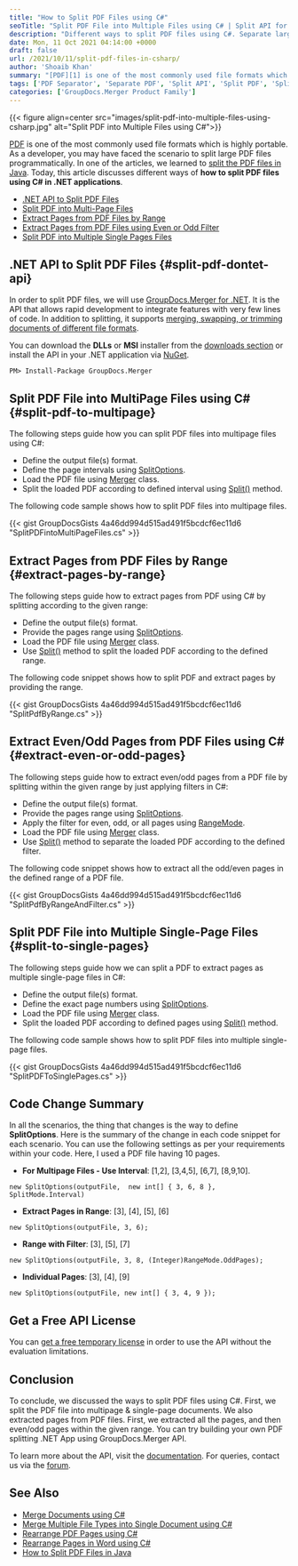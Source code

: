 ```yaml
---
title: "How to Split PDF Files using C#"
seoTitle: "Split PDF File into Multiple Files using C# | Split API for .NET"
description: "Different ways to split PDF files using C#. Separate large PDF files and extract specific pages using different splitting options."
date: Mon, 11 Oct 2021 04:14:00 +0000
draft: false
url: /2021/10/11/split-pdf-files-in-csharp/
author: 'Shoaib Khan'
summary: "[PDF][1] is one of the most commonly used file formats which is highly portable. As a developer, you may have faced the scenario to split large PDF files programmatically. Today, this article discusses different ways of **how to split PDF files using C# in .NET applications**."
tags: ['PDF Separator', 'Separate PDF', 'Split API', 'Split PDF', 'Split PDF Files', 'Split PDF using C#']
categories: ['GroupDocs.Merger Product Family']
---
```




{{< figure align=center src="images/split-pdf-into-multiple-files-using-csharp.jpg" alt="Split PDF into Multiple Files using C#">}}


[PDF][2] is one of the most commonly used file formats which is highly portable. As a developer, you may have faced the scenario to split large PDF files programmatically. In one of the articles, we learned to [split the PDF files in Java][3]. Today, this article discusses different ways of **how to split PDF files using C# in .NET applications**.

*   [.NET API to Split PDF Files][4]
*   [Split PDF into Multi-Page Files][5]
*   [Extract Pages from PDF Files by Range][6]
*   [Extract Pages from PDF Files using Even or Odd Filter][7]
*   [Split PDF into Multiple Single Pages Files][8]

## .NET API to Split PDF Files {#split-pdf-dontet-api}

In order to split PDF files, we will use [GroupDocs.Merger for .NET][9]. It is the API that allows rapid development to integrate features with very few lines of code. In addition to splitting, it supports [merging, swapping, or trimming documents of different file formats][10].

You can download the **DLLs** or **MSI** installer from the [downloads section][11] or install the API in your .NET application via [NuGet][12].

```
PM> Install-Package GroupDocs.Merger
```

## Split PDF File into MultiPage Files using C# {#split-pdf-to-multipage}

The following steps guide how you can split PDF files into multipage files using C#:

*   Define the output file(s) format.
*   Define the page intervals using [SplitOptions][13].
*   Load the PDF file using [Merger][14] class.
*   Split the loaded PDF according to defined interval using [Split()][15] method.

The following code sample shows how to split PDF files into multipage files.

{{< gist GroupDocsGists 4a46dd994d515ad491f5bcdcf6ec11d6 "SplitPDFintoMultiPageFiles.cs" >}}

## Extract Pages from PDF Files by Range {#extract-pages-by-range}

The following steps guide how to extract pages from PDF using C# by splitting according to the given range:

*   Define the output file(s) format.
*   Provide the pages range using [SplitOptions][16].
*   Load the PDF file using [Merger][17] class.
*   Use [Split()][18] method to split the loaded PDF according to the defined range.

The following code snippet shows how to split PDF and extract pages by providing the range.

{{< gist GroupDocsGists 4a46dd994d515ad491f5bcdcf6ec11d6 "SplitPdfByRange.cs" >}}

## Extract Even/Odd Pages from PDF Files using C# {#extract-even-or-odd-pages}

The following steps guide how to extract even/odd pages from a PDF file by splitting within the given range by just applying filters in C#:

*   Define the output file(s) format.
*   Provide the pages range using [SplitOptions][19].
*   Apply the filter for even, odd, or all pages using [RangeMode][20].
*   Load the PDF file using [Merger][21] class.
*   Use [Split()][22] method to separate the loaded PDF according to the defined filter.

The following code snippet shows how to extract all the odd/even pages in the defined range of a PDF file.

{{< gist GroupDocsGists 4a46dd994d515ad491f5bcdcf6ec11d6 "SplitPdfByRangeAndFilter.cs" >}}

## Split PDF File into Multiple Single-Page Files {#split-to-single-pages}

The following steps guide how we can split a PDF to extract pages as multiple single-page files in C#:

*   Define the output file(s) format.
*   Define the exact page numbers using [SplitOptions][23].
*   Load the PDF file using [Merger][24] class.
*   Split the loaded PDF according to defined pages using [Split()][25] method.

The following code sample shows how to split PDF files into multiple single-page files.

{{< gist GroupDocsGists 4a46dd994d515ad491f5bcdcf6ec11d6 "SplitPDFToSinglePages.cs" >}}

## Code Change Summary

In all the scenarios, the thing that changes is the way to define **SplitOptions**. Here is the summary of the change in each code snippet for each scenario. You can use the following settings as per your requirements within your code. Here, I used a PDF file having 10 pages.

*   **For Multipage Files - Use Interval**: \[1,2\], \[3,4,5\], \[6,7\], \[8,9,10\].

```
new SplitOptions(outputFile,  new int[] { 3, 6, 8 }, SplitMode.Interval)
```

*   **Extract Pages in Range**: \[3\], \[4\], \[5\], \[6\]

```
new SplitOptions(outputFile, 3, 6);
```

*   **Range with Filter**: \[3\], \[5\], \[7\]

```
new SplitOptions(outputFile, 3, 8, (Integer)RangeMode.OddPages);
```

*   **Individual Pages**: \[3\], \[4\], \[9\]

```
new SplitOptions(outputFile, new int[] { 3, 4, 9 });
```

## Get a Free API License

You can [get a free temporary license][26] in order to use the API without the evaluation limitations.

## Conclusion

To conclude, we discussed the ways to split PDF files using C#. First, we split the PDF file into multipage & single-page documents. We also extracted pages from PDF files. First, we extracted all the pages, and then even/odd pages within the given range. You can try building your own PDF splitting .NET App using GroupDocs.Merger API.

To learn more about the API, visit the [documentation][27]. For queries, contact us via the [forum][28].

## See Also

*   [Merge Documents using C#][29]
*   [Merge Multiple File Types into Single Document using C#][30]
*   [Rearrange PDF Pages using C#][31]
*   [Rearrange Pages in Word using C#][32]
*   [How to Split PDF Files in Java][33]







[1]: https://docs.fileformat.com/pdf/
[2]: https://docs.fileformat.com/pdf/
[3]: https://blog.groupdocs.com/2021/10/19/split-pdf-files-in-java/
[4]: #split-pdf-dontet-api
[5]: #split-pdf-to-multipage
[6]: #extract-pages-by-range
[7]: #extract-even-or-odd-pages
[8]: https://blog.groupdocs.com/wp-admin/post.php?post=23730&action=edit#split-to-single-pages
[9]: https://products.groupdocs.com/merger/net/
[10]: https://docs.groupdocs.com/merger/net/supported-document-formats/
[11]: https://downloads.groupdocs.com/merger
[12]: https://www.nuget.org/packages/groupdocs.merger
[13]: https://apireference.groupdocs.com/merger/net/groupdocs.merger.domain.options/splitoptions
[14]: https://apireference.groupdocs.com/merger/net/groupdocs.merger/merger
[15]: https://apireference.groupdocs.com/merger/net/groupdocs.merger/merger/methods/split/index
[16]: https://apireference.groupdocs.com/merger/net/groupdocs.merger.domain.options/splitoptions
[17]: https://apireference.groupdocs.com/merger/net/groupdocs.merger/merger
[18]: https://apireference.groupdocs.com/merger/net/groupdocs.merger/merger/methods/split/index
[19]: https://apireference.groupdocs.com/merger/net/groupdocs.merger.domain.options/splitoptions
[20]: https://apireference.groupdocs.com/merger/net/groupdocs.merger.domain.options/rangemode
[21]: https://apireference.groupdocs.com/merger/net/groupdocs.merger/merger
[22]: https://apireference.groupdocs.com/merger/net/groupdocs.merger/merger/methods/split/index
[23]: https://apireference.groupdocs.com/merger/net/groupdocs.merger.domain.options/splitoptions
[24]: https://apireference.groupdocs.com/merger/net/groupdocs.merger/merger
[25]: https://apireference.groupdocs.com/merger/net/groupdocs.merger/merger/methods/split/index
[26]: https://purchase.groupdocs.com/temporary-license
[27]: https://docs.groupdocs.com/merger
[28]: https://forum.groupdocs.com/
[29]: https://blog.groupdocs.com/2020/08/19/merge-pdf-word-excel-ppt-files-in-csharp/
[30]: https://blog.groupdocs.com/2021/05/04/merge-multiple-file-types-using-csharp/
[31]: https://blog.groupdocs.com/2022/02/22/move-pdf-pages-using-csharp/
[32]: https://blog.groupdocs.com/2022/02/05/move-word-pages-using-csharp/
[33]: https://blog.groupdocs.com/2021/10/19/split-pdf-files-in-java/

